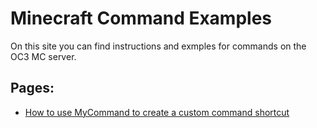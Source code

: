 # Minecraft Command Examples

On this site you can find instructions and exmples for commands on the OC3 MC server.

## Pages:

- [How to use MyCommand to create a custom command shortcut](https://dootsnaps.github.io/mc-commands-examples/myCommandShortcut)
